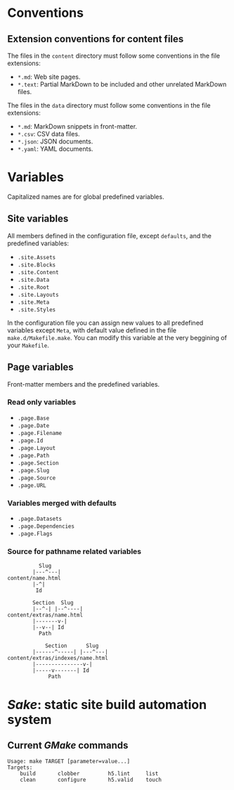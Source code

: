 # Conventions

## Extension conventions for content files

The files in the `content` directory must follow some conventions in the file
extensions:

* `*.md`: Web site pages.
* `*.text`: Partial MarkDown to be included and other unrelated MarkDown files.

The files in the `data` directory must follow some conventions in the file
extensions:

* `*.md`: MarkDown snippets in front-matter.
* `*.csv`: CSV data files.
* `*.json`: JSON documents.
* `*.yaml`: YAML documents.

# Variables

Capitalized names are for global predefined variables.

## Site variables

All members defined in the configuration file, except `defaults`, and the
predefined variables:

* `.site.Assets`
* `.site.Blocks`
* `.site.Content`
* `.site.Data`
* `.site.Root`
* `.site.Layouts`
* `.site.Meta`
* `.site.Styles`

In the configuration file you can assign new values to all predefined variables
except `Meta`, with default value defined in the file `make.d/Makefile.make`.
You can modify this variable at the very beggining of your `Makefile`.

## Page variables

Front-matter members and the predefined variables.

### Read only variables

* `.page.Base`
* `.page.Date`
* `.page.Filename`
* `.page.Id`
* `.page.Layout`
* `.page.Path`
* `.page.Section`
* `.page.Slug`
* `.page.Source`
* `.page.URL`

### Variables merged with defaults

* `.page.Datasets`
* `.page.Dependencies`
* `.page.Flags`

### Source for pathname related variables

```
          Slug
        |---^---|
content/name.html
        |-^|
         Id

        Section  Slug
        |--^-| |--^----|
content/extras/name.html
        |-------v-|
        |--v--| Id
          Path

            Section      Slug
        |------^-----| |---^---|
content/extras/indexes/name.html
        |---------------v-|
        |-----v-------| Id
             Path
```

# _Sake_: static site build automation system

## Current _GMake_ commands

```
Usage: make TARGET [parameter=value...]
Targets:
    build       clobber         h5.lint     list
    clean       configure       h5.valid    touch
```

<!--
vim:ts=4:sw=4:ai:et:fileencoding=utf8:syntax=markdown
-->
